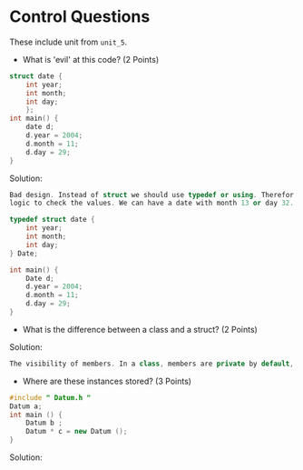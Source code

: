 # Control Questions

These include unit from `unit_5`.

- What is 'evil' at this code? (2 Points)

```c++
struct date {
    int year;
    int month;
    int day;
    };
int main() {
    date d;
    d.year = 2004;
    d.month = 11;
    d.day = 29;
}
```

Solution:

```c++
Bad design. Instead of struct we should use typedef or using. Therefor we have a type. Struct is a stupid container and we no
logic to check the values. We can have a date with month 13 or day 32. We should use a class with private members and public

typedef struct date {
    int year;
    int month;
    int day;
} Date;

int main() {
    Date d;
    d.year = 2004;
    d.month = 11;
    d.day = 29;
}
```

- What is the difference between a class and a struct? (2 Points)

Solution:

```c++
The visibility of members. In a class, members are private by default, while in a struct, members are public by default.
```

- Where are these instances stored? (3 Points)

```c++
#include " Datum.h "
Datum a;
int main () {
    Datum b ;
    Datum * c = new Datum ();
}
```

Solution:

```c++ 
